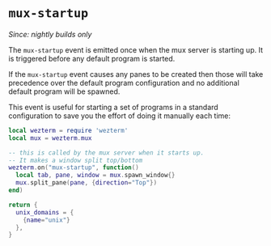 # `mux-startup`

*Since: nightly builds only*

The `mux-startup` event is emitted once when the mux server is starting up.
It is triggered before any default program is started.

If the `mux-startup` event causes any panes to be created then those will
take precedence over the default program configuration and no additional
default program will be spawned.

This event is useful for starting a set of programs in a standard
configuration to save you the effort of doing it manually each time:

```lua
local wezterm = require 'wezterm'
local mux = wezterm.mux

-- this is called by the mux server when it starts up.
-- It makes a window split top/bottom
wezterm.on("mux-startup", function()
  local tab, pane, window = mux.spawn_window{}
  mux.split_pane(pane, {direction="Top"})
end)

return {
  unix_domains = {
    {name="unix"}
  },
}
```
